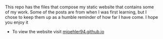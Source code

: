This repo has the files that compose my static website that contains some of my
work. Some of the posts are from when I was first learning, but I chose to keep
them up as a humble reminder of how far I have come. I hope you enjoy it 

- To view the website visit [mjoehler94.github.io](mjoehler94.github.io)


